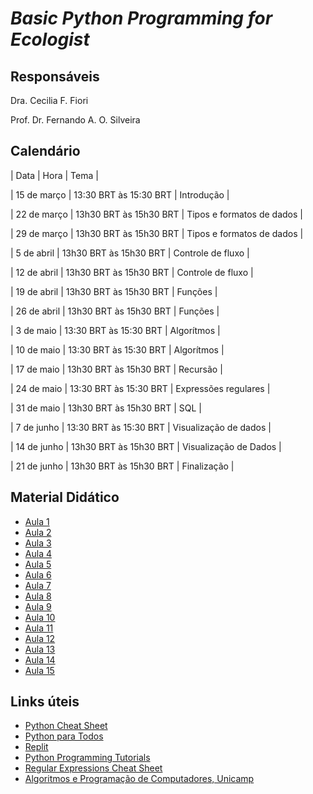 # *Basic Python Programming for Ecologist*

## Responsáveis

Dra. Cecilia F. Fiori

Prof. Dr. Fernando A. O. Silveira

## Calendário


| Data | Hora | Tema |

| 15 de março | 13:30 BRT às 15:30 BRT | Introdução | 

| 22 de março | 13h30 BRT às 15h30 BRT | Tipos e formatos de dados | 

| 29 de março | 13h30 BRT às 15h30 BRT | Tipos e formatos de dados | 

| 5 de abril | 13h30 BRT às 15h30 BRT | Controle de fluxo | 

| 12 de abril | 13h30 BRT às 15h30 BRT | Controle de fluxo | 

| 19 de abril | 13h30 BRT às 15h30 BRT | Funções | 

| 26 de abril | 13h30 BRT às 15h30 BRT | Funções | 

| 3 de maio | 13:30 BRT às 15:30 BRT | Algorítmos | 

| 10 de maio | 13:30 BRT às 15:30 BRT | Algorítmos | 

| 17 de maio | 13h30 BRT às 15h30 BRT | Recursão | 

| 24 de maio | 13:30 BRT às 15:30 BRT | Expressões regulares | 

| 31 de maio | 13h30 BRT às 15h30 BRT | SQL | 

| 7 de junho | 13:30 BRT às 15:30 BRT | Visualização de dados | 

| 14 de junho | 13h30 BRT às 15h30 BRT | Visualização de Dados | 

| 21 de junho | 13h30 BRT às 15h30 BRT | Finalização | 



## Material Didático

* [Aula 1](aula01.pdf)
* [Aula 2](aula02.pdf)
* [Aula 3](aula03.pdf)
* [Aula 4](aula04.pdf)
* [Aula 5](aula05.pdf)
* [Aula 6](aula06.pdf)
* [Aula 7](aula07.pdf)
* [Aula 8](aula08.pdf)
* [Aula 9](aula09.pdf)
* [Aula 10](aula10.pdf)
* [Aula 11](aula11.pdf)
* [Aula 12](aula12.pdf)
* [Aula 13](aula13.pdf)
* [Aula 14](aula14.pdf)
* [Aula 15](aula15.pdf)


## Links úteis

* [Python Cheat Sheet](https://www.pythoncheatsheet.org)
* [Python para Todos](https://do1.dr-chuck.com/pythonlearn/PT_br/pythonlearn.pdf)
* [Replit](https://replit.com)
* [Python Programming Tutorials](https://www.youtube.com/playlist?list=PLi01XoE8jYohWFPpC17Z-wWhPOSuh8Er-)
* [Regular Expressions Cheat Sheet](https://cheatography.com/davechild/cheat-sheets/regular-expressions/pdf/)
* [Algoritmos e Programação de Computadores, Unicamp](https://ic.unicamp.br/~mc102/)
